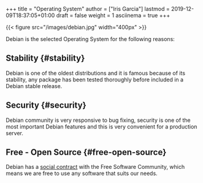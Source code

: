 +++
title = "Operating System"
author = ["Iris Garcia"]
lastmod = 2019-12-09T18:37:05+01:00
draft = false
weight = 1
asciinema = true
+++

{{< figure src="/images/debian.jpg" width="400px" >}}

Debian is the selected Operating System for the following reasons:


## Stability {#stability}

Debian is one of the oldest distributions and it is famous because of
its stability, any package has been tested thoroughly before included
in a Debian stable release.


## Security {#security}

Debian community is very responsive to bug fixing, security is one of
the most important Debian features and this is very convenient for a
production server.


## Free - Open Source {#free-open-source}

Debian has a [social contract](https://www.debian.org/social%5Fcontract) with the Free Software Community, which
means we are free to use any software that suits our needs.
